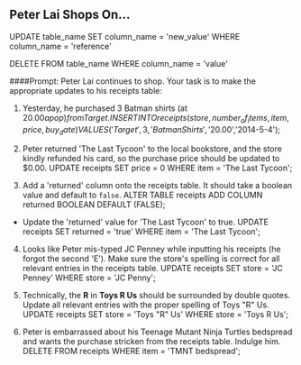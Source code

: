 ## Peter Lai Shops On...

UPDATE table_name SET column_name = 'new_value'
WHERE column_name = 'reference'

DELETE FROM table_name WHERE column_name = 'value'

 ####Prompt:
Peter Lai continues to shop. Your task is to make the appropriate updates to his receipts table:

1. Yesterday, he purchased 3 Batman shirts (at $20.00 a pop) from Target.
INSERT INTO receipts (store, number_of_items, item, price, buy_date) VALUES('Target',3,'Batman Shirts','$20.00','2014-5-4');

2. Peter returned 'The Last Tycoon' to the local bookstore, and the store kindly refunded his card, so the purchase price should be updated to $0.00.
UPDATE receipts SET price = 0 WHERE item = 'The Last Tycoon';

3. Add a 'returned' column onto the receipts table. It should take a boolean value and default to `false`.
ALTER TABLE receipts ADD COLUMN returned BOOLEAN DEFAULT (FALSE);
  - Update the 'returned' value for 'The Last Tycoon' to true.
  UPDATE receipts SET returned = 'true' WHERE item = 'The Last Tycoon';

4. Looks like Peter mis-typed JC Penney while inputting his receipts (he forgot the second 'E'). Make sure the store's spelling is correct for all relevant entries in the receipts table.
UPDATE receipts SET store = 'JC Penney' WHERE store = 'JC Penny';

5. Technically, the __R__ in __Toys R Us__ should be surrounded by double quotes. Update all relevant entries with the proper spelling of Toys "R" Us.
UPDATE receipts SET store = 'Toys "R" Us' WHERE store = 'Toys R Us';

6. Peter is embarrassed about his Teenage Mutant Ninja Turtles bedspread and wants the purchase stricken from the receipts table. Indulge him.
DELETE FROM receipts WHERE item = 'TMNT bedspread';






